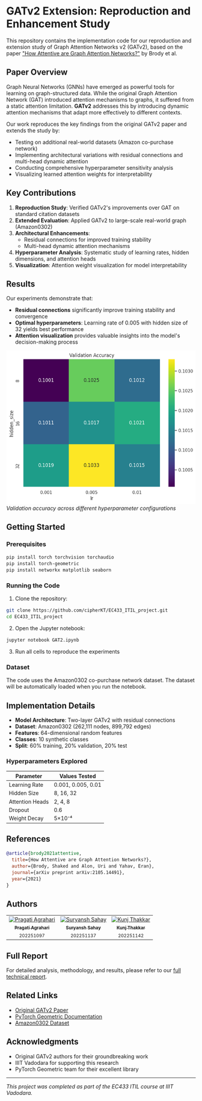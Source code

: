 # GATv2 Extension: Reproduction and Enhancement Study

This repository contains the implementation code for our reproduction and extension study of Graph Attention Networks v2 (GATv2), based on the paper ["How Attentive are Graph Attention Networks?"](https://arxiv.org/abs/2105.14491) by Brody et al.

##  Paper Overview

Graph Neural Networks (GNNs) have emerged as powerful tools for learning on graph-structured data. While the original Graph Attention Network (GAT) introduced attention mechanisms to graphs, it suffered from a static attention limitation. **GATv2** addresses this by introducing dynamic attention mechanisms that adapt more effectively to different contexts.

Our work reproduces the key findings from the original GATv2 paper and extends the study by:
- Testing on additional real-world datasets (Amazon co-purchase network)
- Implementing architectural variations with residual connections and multi-head dynamic attention
- Conducting comprehensive hyperparameter sensitivity analysis
- Visualizing learned attention weights for interpretability

##  Key Contributions

1. **Reproduction Study**: Verified GATv2's improvements over GAT on standard citation datasets
2. **Extended Evaluation**: Applied GATv2 to large-scale real-world graph (Amazon0302)
3. **Architectural Enhancements**: 
   - Residual connections for improved training stability
   - Multi-head dynamic attention mechanisms
4. **Hyperparameter Analysis**: Systematic study of learning rates, hidden dimensions, and attention heads
5. **Visualization**: Attention weight visualization for model interpretability

##  Results

Our experiments demonstrate that:
- **Residual connections** significantly improve training stability and convergence
- **Optimal hyperparameters**: Learning rate of 0.005 with hidden size of 32 yields best performance
- **Attention visualization** provides valuable insights into the model's decision-making process

![Validation Accuracy Heatmap](results.png) <br>
*Validation accuracy across different hyperparameter configurations*

## Getting Started

### Prerequisites
```bash
pip install torch torchvision torchaudio
pip install torch-geometric
pip install networkx matplotlib seaborn
```

### Running the Code

1. Clone the repository:
```bash
git clone https://github.com/cipherKT/EC433_ITIL_project.git
cd EC433_ITIL_project
```

2. Open the Jupyter notebook:
```bash
jupyter notebook GAT2.ipynb
```

3. Run all cells to reproduce the experiments

### Dataset

The code uses the Amazon0302 co-purchase network dataset. The dataset will be automatically loaded when you run the notebook.

##  Implementation Details

- **Model Architecture**: Two-layer GATv2 with residual connections
- **Dataset**: Amazon0302 (262,111 nodes, 899,792 edges)
- **Features**: 64-dimensional random features
- **Classes**: 10 synthetic classes
- **Split**: 60% training, 20% validation, 20% test

### Hyperparameters Explored

| Parameter       | Values Tested      |
| --------------- | ------------------ |
| Learning Rate   | 0.001, 0.005, 0.01 |
| Hidden Size     | 8, 16, 32          |
| Attention Heads | 2, 4, 8            |
| Dropout         | 0.6                |
| Weight Decay    | 5×10⁻⁴             |

##  References
```bibtex
@article{brody2021attentive,
  title={How Attentive are Graph Attention Networks?},
  author={Brody, Shaked and Alon, Uri and Yahav, Eran},
  journal={arXiv preprint arXiv:2105.14491},
  year={2021}
}
```

##  Authors

<table>
  <tr>
    <td align="center">
      <a href="https://github.com/pragati-paraagi">
        <img src="https://github.com/pragati-paraagi.png" width="100px;" alt="Pragati Agrahari"/><br />
        <sub><b>Pragati Agrahari</b></sub>
      </a><br />
      <sub>202251097</sub>
    </td>
    <td align="center">
      <a href="https://github.com/suryansh-sahay">
        <img src="https://github.com/suryansh-sahay.png" width="100px;" alt="Suryansh Sahay"/><br />
        <sub><b>Suryansh Sahay</b></sub>
      </a><br />
      <sub>202251137</sub>
    </td>
    <td align="center">
      <a href="https://github.com/cipherKT">
        <img src="https://github.com/cipherKT.png" width="100px;" alt="Kunj Thakkar"/><br />
        <sub><b>Kunj Thakkar</b></sub>
      </a><br />
      <sub>202251142</sub>
    </td>
  </tr>
</table>


##  Full Report

For detailed analysis, methodology, and results, please refer to our [full technical report](https://drive.google.com/file/d/1i6EcYFno4-2l9_GNH_dMzE9x9kuHfdLb/view?usp=sharing).

##  Related Links

- [Original GATv2 Paper](https://arxiv.org/abs/2105.14491)
- [PyTorch Geometric Documentation](https://pytorch-geometric.readthedocs.io/)
- [Amazon0302 Dataset](http://snap.stanford.edu/data/amazon0302.html)

## Acknowledgments

- Original GATv2 authors for their groundbreaking work
- IIIT Vadodara for supporting this research
- PyTorch Geometric team for their excellent library

---

*This project was completed as part of the EC433 ITIL course at IIIT Vadodara.*

